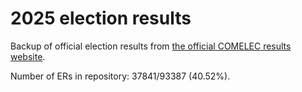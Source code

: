 # 2025 election results

Backup of official election results from [the official COMELEC results website](https://2025electionresults.comelec.gov.ph).










Number of ERs in repository: 37841/93387 (40.52%).
